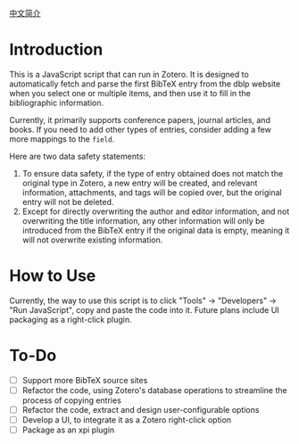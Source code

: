 [中文简介](./README.md)

# Introduction

This is a JavaScript script that can run in Zotero. It is designed to automatically fetch and parse the first BibTeX entry from the dblp website when you select one or multiple items, and then use it to fill in the bibliographic information.

Currently, it primarily supports conference papers, journal articles, and books. If you need to add other types of entries, consider adding a few more mappings to the `field`.

Here are two data safety statements:

1. To ensure data safety, if the type of entry obtained does not match the original type in Zotero, a new entry will be created, and relevant information, attachments, and tags will be copied over, but the original entry will not be deleted.
2. Except for directly overwriting the author and editor information, and not overwriting the title information, any other information will only be introduced from the BibTeX entry if the original data is empty, meaning it will not overwrite existing information.

# How to Use

Currently, the way to use this script is to click "Tools" -> "Developers" -> "Run JavaScript", copy and paste the code into it. Future plans include UI packaging as a right-click plugin.

# To-Do

- [ ] Support more BibTeX source sites
- [ ] Refactor the code, using Zotero's database operations to streamline the process of copying entries
- [ ] Refactor the code, extract and design user-configurable options
- [ ] Develop a UI, to integrate it as a Zotero right-click option
- [ ] Package as an xpi plugin